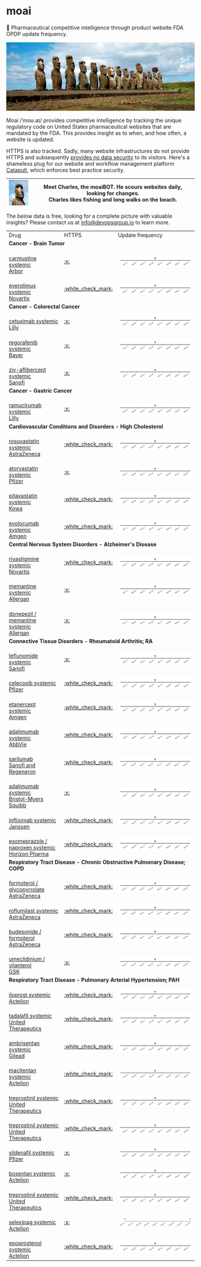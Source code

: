 
# moai
:moyai: Pharmaceutical competitive intelligence through product website FDA OPDP update frequency.

![Moai](moai.jpg)

Moai /ˈmoʊ.aɪ/ provides competitive intelligence by tracking the unique regulatory code on United States pharmaceutical websites that are mandated by the FDA. This provides insight as to when, and how often, a website is updated.

HTTPS is also tracked. Sadly, many website infrastructures do not provide HTTPS and subsequently [provides no data security](https://www.chromium.org/Home/chromium-security/marking-http-as-non-secure) to its visitors. Here's a shameless plug for our website and workflow management platform [Catapult](https://github.com/devopsgroup-io/catapult), which enforces best practice security.

| ![Charles](moai-charles.jpg) | Meet Charles, the moaiBOT. He scours websites daily, looking for changes.<br>Charles likes fishing and long walks on the beach. |
| -- | -- |

The below data is free, looking for a complete picture with valuable insights? Please contact us at info@devopsgroup.io to learn more.
<table>
<tr><td>Drug</td><td>HTTPS</td><td>Update frequency</td></tr>
<tr><td colspan="3"><strong>Cancer - Brain Tumor</strong></td></tr>
<tr><td><a href="http://gliadel.com/patient" target="_blank"><br/>carmustine systemic<br/>Arbor</td><td><a href="https://www.ssllabs.com/ssltest/analyze.html?d=gliadel.com/patient" target="_blank">:x:</a></td><td><img src="data/gliadel.com-patient.png"/></td></tr>
<tr><td><a href="http://us.afinitor.com/sega-tuberous-sclerosis" target="_blank"><br/>everolimus systemic<br/>Novartis</td><td><a href="https://www.ssllabs.com/ssltest/analyze.html?d=us.afinitor.com/sega-tuberous-sclerosis" target="_blank">:white_check_mark:</a></td><td><img src="data/us.afinitor.com-sega-tuberous-sclerosis.png"/></td></tr>
<tr><td colspan="3"><strong>Cancer - Colorectal Cancer</strong></td></tr>
<tr><td><a href="http://erbitux.com" target="_blank"><br/>cetuximab systemic<br/>Lilly</td><td><a href="https://www.ssllabs.com/ssltest/analyze.html?d=erbitux.com" target="_blank">:x:</a></td><td><img src="data/erbitux.com.png"/></td></tr>
<tr><td><a href="http://stivarga-us.com" target="_blank"><br/>regorafenib systemic<br/>Bayer</td><td><a href="https://www.ssllabs.com/ssltest/analyze.html?d=stivarga-us.com" target="_blank">:x:</a></td><td><img src="data/stivarga-us.com.png"/></td></tr>
<tr><td><a href="http://zaltrap.com" target="_blank"><br/>ziv-aflibercept systemic<br/>Sanofi</td><td><a href="https://www.ssllabs.com/ssltest/analyze.html?d=zaltrap.com" target="_blank">:x:</a></td><td><img src="data/zaltrap.com.png"/></td></tr>
<tr><td colspan="3"><strong>Cancer - Gastric Cancer</strong></td></tr>
<tr><td><a href="http://cyramza.com" target="_blank"><br/>ramucirumab systemic<br/>Lilly</td><td><a href="https://www.ssllabs.com/ssltest/analyze.html?d=cyramza.com" target="_blank">:x:</a></td><td><img src="data/cyramza.com.png"/></td></tr>
<tr><td colspan="3"><strong>Cardiovascular Conditions and Disorders - High Cholesterol</strong></td></tr>
<tr><td><a href="http://crestor.com" target="_blank"><br/>rosuvastatin systemic<br/>AstraZeneca</td><td><a href="https://www.ssllabs.com/ssltest/analyze.html?d=crestor.com" target="_blank">:white_check_mark:</a></td><td><img src="data/crestor.com.png"/></td></tr>
<tr><td><a href="http://lipitor.com" target="_blank"><br/>atorvastatin systemic<br/>Pfizer</td><td><a href="https://www.ssllabs.com/ssltest/analyze.html?d=lipitor.com" target="_blank">:x:</a></td><td><img src="data/lipitor.com.png"/></td></tr>
<tr><td><a href="http://livalorx.com" target="_blank"><br/>pitavastatin systemic<br/>Kowa</td><td><a href="https://www.ssllabs.com/ssltest/analyze.html?d=livalorx.com" target="_blank">:white_check_mark:</a></td><td><img src="data/livalorx.com.png"/></td></tr>
<tr><td><a href="http://repatha.com" target="_blank"><br/>evolocumab systemic<br/>Amgen</td><td><a href="https://www.ssllabs.com/ssltest/analyze.html?d=repatha.com" target="_blank">:white_check_mark:</a></td><td><img src="data/repatha.com.png"/></td></tr>
<tr><td colspan="3"><strong>Central Nervous System Disorders - Alzheimer's Disease</strong></td></tr>
<tr><td><a href="http://exelonpatch.com" target="_blank"><br/>rivastigmine systemic<br/>Novartis</td><td><a href="https://www.ssllabs.com/ssltest/analyze.html?d=exelonpatch.com" target="_blank">:white_check_mark:</a></td><td><img src="data/exelonpatch.com.png"/></td></tr>
<tr><td><a href="http://namenda.com" target="_blank"><br/>memantine systemic<br/>Allergan</td><td><a href="https://www.ssllabs.com/ssltest/analyze.html?d=namenda.com" target="_blank">:x:</a></td><td><img src="data/namenda.com.png"/></td></tr>
<tr><td><a href="http://namzaric.com" target="_blank"><br/>donepezil / memantine systemic<br/>Allergan</td><td><a href="https://www.ssllabs.com/ssltest/analyze.html?d=namzaric.com" target="_blank">:x:</a></td><td><img src="data/namzaric.com.png"/></td></tr>
<tr><td colspan="3"><strong>Connective Tissue Disorders - Rheumatoid Arthritis; RA</strong></td></tr>
<tr><td><a href="http://arava.com" target="_blank"><br/>leflunomide systemic<br/>Sanofi</td><td><a href="https://www.ssllabs.com/ssltest/analyze.html?d=arava.com" target="_blank">:x:</a></td><td><img src="data/arava.com.png"/></td></tr>
<tr><td><a href="http://celebrex.com" target="_blank"><br/>celecoxib systemic<br/>Pfizer</td><td><a href="https://www.ssllabs.com/ssltest/analyze.html?d=celebrex.com" target="_blank">:white_check_mark:</a></td><td><img src="data/celebrex.com.png"/></td></tr>
<tr><td><a href="http://enbrel.com" target="_blank"><br/>etanercept systemic<br/>Amgen</td><td><a href="https://www.ssllabs.com/ssltest/analyze.html?d=enbrel.com" target="_blank">:white_check_mark:</a></td><td><img src="data/enbrel.com.png"/></td></tr>
<tr><td><a href="http://humira.com" target="_blank"><br/>adalimumab systemic<br/>AbbVie</td><td><a href="https://www.ssllabs.com/ssltest/analyze.html?d=humira.com" target="_blank">:white_check_mark:</a></td><td><img src="data/humira.com.png"/></td></tr>
<tr><td><a href="http://kevzara.com" target="_blank"><br/>sarilumab<br/>Sanofi and Regeneron</td><td><a href="https://www.ssllabs.com/ssltest/analyze.html?d=kevzara.com" target="_blank">:white_check_mark:</a></td><td><img src="data/kevzara.com.png"/></td></tr>
<tr><td><a href="http://orencia.bmscustomerconnect.com" target="_blank"><br/>adalimumab systemic<br/>Bristol-Myers Squibb</td><td><a href="https://www.ssllabs.com/ssltest/analyze.html?d=orencia.bmscustomerconnect.com" target="_blank">:x:</a></td><td><img src="data/orencia.bmscustomerconnect.com.png"/></td></tr>
<tr><td><a href="http://remicade.com/rheumatoid-arthritis" target="_blank"><br/>infliximab systemic<br/>Janssen</td><td><a href="https://www.ssllabs.com/ssltest/analyze.html?d=remicade.com/rheumatoid-arthritis" target="_blank">:white_check_mark:</a></td><td><img src="data/remicade.com-rheumatoid-arthritis.png"/></td></tr>
<tr><td><a href="http://vimovo.com" target="_blank"><br/>esomeprazole / naproxen systemic<br/>Horizon Pharma</td><td><a href="https://www.ssllabs.com/ssltest/analyze.html?d=vimovo.com" target="_blank">:white_check_mark:</a></td><td><img src="data/vimovo.com.png"/></td></tr>
<tr><td colspan="3"><strong>Respiratory Tract Disease - Chronic Obstructive Pulmonary Disease; COPD</strong></td></tr>
<tr><td><a href="http://bevespi.com" target="_blank"><br/>formoterol / glycopyrrolate<br/>AstraZeneca</td><td><a href="https://www.ssllabs.com/ssltest/analyze.html?d=bevespi.com" target="_blank">:white_check_mark:</a></td><td><img src="data/bevespi.com.png"/></td></tr>
<tr><td><a href="http://daliresp.com" target="_blank"><br/>roflumilast systemic<br/>AstraZeneca</td><td><a href="https://www.ssllabs.com/ssltest/analyze.html?d=daliresp.com" target="_blank">:white_check_mark:</a></td><td><img src="data/daliresp.com.png"/></td></tr>
<tr><td><a href="http://mysymbicort.com" target="_blank"><br/>budesonide / formoterol<br/>AstraZeneca</td><td><a href="https://www.ssllabs.com/ssltest/analyze.html?d=mysymbicort.com" target="_blank">:white_check_mark:</a></td><td><img src="data/mysymbicort.com.png"/></td></tr>
<tr><td><a href="http://startwithanoro.com" target="_blank"><br/>umeclidinium / vilanterol<br/>GSK</td><td><a href="https://www.ssllabs.com/ssltest/analyze.html?d=startwithanoro.com" target="_blank">:x:</a></td><td><img src="data/startwithanoro.com.png"/></td></tr>
<tr><td colspan="3"><strong>Respiratory Tract Disease - Pulmonary Arterial Hypertension; PAH</strong></td></tr>
<tr><td><a href="http://4ventavis.com" target="_blank"><br/>iloprost systemic<br/>Actelion</td><td><a href="https://www.ssllabs.com/ssltest/analyze.html?d=4ventavis.com" target="_blank">:white_check_mark:</a></td><td><img src="data/4ventavis.com.png"/></td></tr>
<tr><td><a href="http://adcirca.com" target="_blank"><br/>tadalafil systemic<br/>United Therapeutics</td><td><a href="https://www.ssllabs.com/ssltest/analyze.html?d=adcirca.com" target="_blank">:white_check_mark:</a></td><td><img src="data/adcirca.com.png"/></td></tr>
<tr><td><a href="http://letairis.com" target="_blank"><br/>ambrisentan systemic<br/>Gilead</td><td><a href="https://www.ssllabs.com/ssltest/analyze.html?d=letairis.com" target="_blank">:white_check_mark:</a></td><td><img src="data/letairis.com.png"/></td></tr>
<tr><td><a href="http://opsumit.com" target="_blank"><br/>macitentan systemic<br/>Actelion</td><td><a href="https://www.ssllabs.com/ssltest/analyze.html?d=opsumit.com" target="_blank">:white_check_mark:</a></td><td><img src="data/opsumit.com.png"/></td></tr>
<tr><td><a href="http://orenitram.com" target="_blank"><br/>treprostinil systemic<br/>United Therapeutics</td><td><a href="https://www.ssllabs.com/ssltest/analyze.html?d=orenitram.com" target="_blank">:white_check_mark:</a></td><td><img src="data/orenitram.com.png"/></td></tr>
<tr><td><a href="http://remodulin.com" target="_blank"><br/>treprostinil systemic<br/>United Therapeutics</td><td><a href="https://www.ssllabs.com/ssltest/analyze.html?d=remodulin.com" target="_blank">:white_check_mark:</a></td><td><img src="data/remodulin.com.png"/></td></tr>
<tr><td><a href="http://revatio.com" target="_blank"><br/>sildenafil systemic<br/>Pfizer</td><td><a href="https://www.ssllabs.com/ssltest/analyze.html?d=revatio.com" target="_blank">:x:</a></td><td><img src="data/revatio.com.png"/></td></tr>
<tr><td><a href="http://tracleer.com" target="_blank"><br/>bosentan systemic<br/>Actelion</td><td><a href="https://www.ssllabs.com/ssltest/analyze.html?d=tracleer.com" target="_blank">:x:</a></td><td><img src="data/tracleer.com.png"/></td></tr>
<tr><td><a href="http://tyvaso.com" target="_blank"><br/>treprostinil systemic<br/>United Therapeutics</td><td><a href="https://www.ssllabs.com/ssltest/analyze.html?d=tyvaso.com" target="_blank">:white_check_mark:</a></td><td><img src="data/tyvaso.com.png"/></td></tr>
<tr><td><a href="http://uptravi.com" target="_blank"><br/>selexipag systemic<br/>Actelion</td><td><a href="https://www.ssllabs.com/ssltest/analyze.html?d=uptravi.com" target="_blank">:x:</a></td><td><img src="data/uptravi.com.png"/></td></tr>
<tr><td><a href="http://veletri.com" target="_blank"><br/>epoprostenol systemic<br/>Actelion</td><td><a href="https://www.ssllabs.com/ssltest/analyze.html?d=veletri.com" target="_blank">:white_check_mark:</a></td><td><img src="data/veletri.com.png"/></td></tr>
</table>
